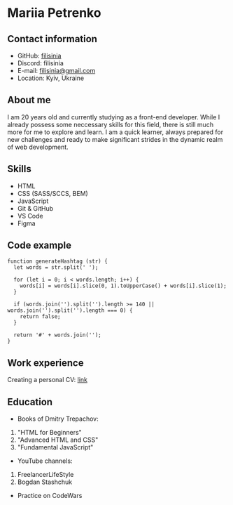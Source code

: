# Mariia Petrenko

## Contact information
* GitHub: [filisinia](https://github.com/filisinia)
* Discord: filisinia
* E-mail: filisinia@gmail.com
* Location: Kyiv, Ukraine

## About me
I am 20 years old and currently studying as a front-end developer. While I already possess some neccessary skills for this field, there is still much more for me to explore and learn. I am a quick learner, always prepared for new challenges and ready to make significant strides in the dynamic realm of web development.

## Skills
* HTML
* CSS (SASS/SCCS, BEM)
* JavaScript
* Git & GitHub
* VS Code
* Figma

## Code example
```
function generateHashtag (str) {
  let words = str.split(' ');
  
  for (let i = 0; i < words.length; i++) {
    words[i] = words[i].slice(0, 1).toUpperCase() + words[i].slice(1);
  }

  if (words.join('').split('').length >= 140 || words.join('').split('').length === 0) {
    return false;
  }

  return '#' + words.join('');
}
```
## Work experience
Creating a personal CV: [link](https://github.com/filisinia/rsschool-cv/blob/gh-pages/cv.md)

## Education
* Books of Dmitry Trepachov:
1. "HTML for Beginners"
2. "Advanced HTML and CSS"
3. "Fundamental JavaScript"

* YouTube channels:
1. FreelancerLifeStyle
2. Bogdan Stashchuk

* Practice on CodeWars
